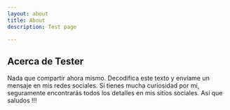 ```yaml
---
layout: about
title: About
description: Test page

---
```

## Acerca de Tester
Nada que compartir ahora mismo. Decodifica este texto y envíame un mensaje en mis redes sociales. Si tienes mucha curiosidad por mí, seguramente encontrarás todos los detalles en mis sitios sociales. Así que saludos !!!